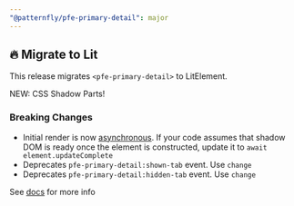 ```yaml
---
"@patternfly/pfe-primary-detail": major
---
```


## 🔥 Migrate to Lit

This release migrates `<pfe-primary-detail>` to LitElement.

NEW: CSS Shadow Parts!

### Breaking Changes
- Initial render is now [asynchronous](https://lit.dev/docs/components/lifecycle/#reactive-update-cycle).
  If your code assumes that shadow DOM is ready once the element is constructed, update it to `await element.updateComplete`
- Deprecates `pfe-primary-detail:shown-tab` event. Use `change`
- Deprecates `pfe-primary-detail:hidden-tab` event. Use `change`

See [docs](https://patternflyelements.org/components/primary-detail/) for more info
